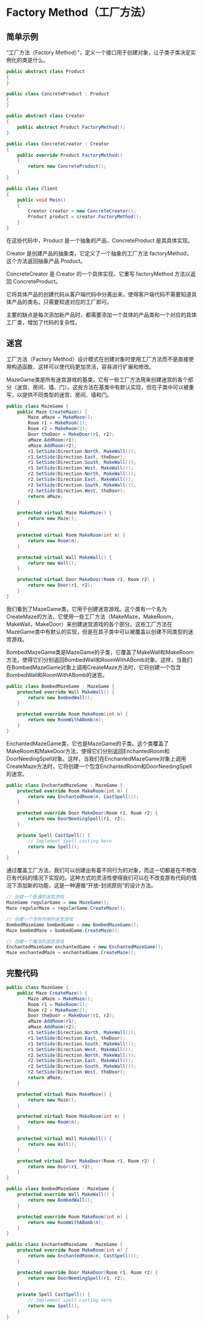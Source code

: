 # Factory Method（工厂方法）


## 简单示例

“工厂方法（Factory Method）”，定义一个接口用于创建对象，让子类子类决定实例化的类是什么。

```c#
public abstract class Product
{
}

public class ConcreteProduct : Product
{
}

public abstract class Creator
{
    public abstract Product FactoryMethod();
}

public class ConcreteCreator : Creator
{
    public override Product FactoryMethod()
    {
        return new ConcreteProduct();
    }
}

public class Client
{
    public void Main()
    {
        Creator creator = new ConcreteCreator();
        Product product = creator.FactoryMethod();
    }
}
```

在这些代码中，Product 是一个抽象的产品，ConcreteProduct 是其具体实现。

Creator 是创建产品的抽象类，它定义了一个抽象的工厂方法 factoryMethod，这个方法返回抽象产品 Product。

ConcreteCreator 是 Creator 的一个具体实现，它重写 factoryMethod 方法以返回 ConcreteProduct。

它将具体产品的创建代码从客户端代码中分离出来，使得客户端代码不需要知道具体产品的类名，只需要知道对应的工厂即可。

主要的缺点是每次添加新产品时，都需要添加一个具体的产品类和一个对应的具体工厂类，增加了代码的复杂性。


## 迷宫

工厂方法（Factory Method）设计模式在创建对象时使用工厂方法而不是直接使用构造函数，这样可以使代码更加灵活，容易进行扩展和修改。

MazeGame类是所有迷宫游戏的基类，它有一些工厂方法用来创建迷宫的各个部分（迷宫、房间、墙、门）。这些方法在基类中有默认实现，但在子类中可以被重写，以提供不同类型的迷宫、房间、墙和门。

```c#
public class MazeGame {
    public Maze CreateMaze() {
        Maze aMaze = MakeMaze();
        Room r1 = MakeRoom(1);
        Room r2 = MakeRoom(2);
        Door theDoor = MakeDoor(r1, r2);
        aMaze.AddRoom(r1);
        aMaze.AddRoom(r2);
        r1.SetSide(Direction.North, MakeWall());
        r1.SetSide(Direction.East, theDoor);
        r1.SetSide(Direction.South, MakeWall());
        r1.SetSide(Direction.West, MakeWall());
        r2.SetSide(Direction.North, MakeWall());
        r2.SetSide(Direction.East, MakeWall());
        r2.SetSide(Direction.South, MakeWall());
        r2.SetSide(Direction.West, theDoor);
        return aMaze;
    }

    protected virtual Maze MakeMaze() {
        return new Maze();
    }

    protected virtual Room MakeRoom(int n) {
        return new Room(n);
    }

    protected virtual Wall MakeWall() {
        return new Wall();
    }

    protected virtual Door MakeDoor(Room r1, Room r2) {
        return new Door(r1, r2);
    }
}
```

我们看到了MazeGame类，它用于创建迷宫游戏。这个类有一个名为CreateMaze的方法，它使用一些工厂方法（MakeMaze，MakeRoom，MakeWall，MakeDoor）来创建迷宫游戏的各个部分。这些工厂方法在MazeGame类中有默认的实现，但是在其子类中可以被覆盖以创建不同类型的迷宫游戏。

BombedMazeGame类是MazeGame的子类，它覆盖了MakeWall和MakeRoom方法，使得它们分别返回BombedWall和RoomWithABomb对象。这样，当我们在BombedMazeGame对象上调用CreateMaze方法时，它将创建一个包含BombedWall和RoomWithABomb的迷宫。

```c#
public class BombedMazeGame : MazeGame {
    protected override Wall MakeWall() {
        return new BombedWall();
    }

    protected override Room MakeRoom(int n) {
        return new RoomWithABomb(n);
    }
}
```

EnchantedMazeGame类，它也是MazeGame的子类。这个类覆盖了MakeRoom和MakeDoor方法，使得它们分别返回EnchantedRoom和DoorNeedingSpell对象。这样，当我们在EnchantedMazeGame对象上调用CreateMaze方法时，它将创建一个包含EnchantedRoom和DoorNeedingSpell的迷宫。

```c#
public class EnchantedMazeGame : MazeGame {
    protected override Room MakeRoom(int n) {
        return new EnchantedRoom(n, CastSpell());
    }

    protected override Door MakeDoor(Room r1, Room r2) {
        return new DoorNeedingSpell(r1, r2);
    }

    private Spell CastSpell() {
        // Implement spell casting here
        return new Spell();
    }
}

```

通过覆盖工厂方法，我们可以创建出有着不同行为的对象，而这一切都是在不修改已有代码的情况下实现的。这种方式的灵活性使得我们可以在不改变原有代码的情况下添加新的功能，这是一种遵循“开放-封闭原则”的设计方法。

```c#
// 创建一个普通的迷宫游戏
MazeGame regularGame = new MazeGame();
Maze regularMaze = regularGame.CreateMaze();

// 创建一个含有炸弹的迷宫游戏
BombedMazeGame bombedGame = new BombedMazeGame();
Maze bombedMaze = bombedGame.CreateMaze();

// 创建一个魔法的迷宫游戏
EnchantedMazeGame enchantedGame = new EnchantedMazeGame();
Maze enchantedMaze = enchantedGame.CreateMaze();
```

## 完整代码

```c#
public class MazeGame {
    public Maze CreateMaze() {
        Maze aMaze = MakeMaze();
        Room r1 = MakeRoom(1);
        Room r2 = MakeRoom(2);
        Door theDoor = MakeDoor(r1, r2);
        aMaze.AddRoom(r1);
        aMaze.AddRoom(r2);
        r1.SetSide(Direction.North, MakeWall());
        r1.SetSide(Direction.East, theDoor);
        r1.SetSide(Direction.South, MakeWall());
        r1.SetSide(Direction.West, MakeWall());
        r2.SetSide(Direction.North, MakeWall());
        r2.SetSide(Direction.East, MakeWall());
        r2.SetSide(Direction.South, MakeWall());
        r2.SetSide(Direction.West, theDoor);
        return aMaze;
    }

    protected virtual Maze MakeMaze() {
        return new Maze();
    }

    protected virtual Room MakeRoom(int n) {
        return new Room(n);
    }

    protected virtual Wall MakeWall() {
        return new Wall();
    }

    protected virtual Door MakeDoor(Room r1, Room r2) {
        return new Door(r1, r2);
    }
}

public class BombedMazeGame : MazeGame {
    protected override Wall MakeWall() {
        return new BombedWall();
    }

    protected override Room MakeRoom(int n) {
        return new RoomWithABomb(n);
    }
}

public class EnchantedMazeGame : MazeGame {
    protected override Room MakeRoom(int n) {
        return new EnchantedRoom(n, CastSpell());
    }

    protected override Door MakeDoor(Room r1, Room r2) {
        return new DoorNeedingSpell(r1, r2);
    }

    private Spell CastSpell() {
        // Implement spell casting here
        return new Spell();
    }
}

```